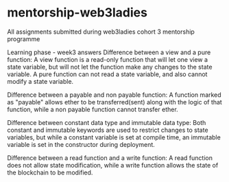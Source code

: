 # mentorship-web3ladies
All assignments submitted during web3ladies cohort 3 mentorship programme

Learning phase - week3 answers
Difference between a view and a pure function: A view function is a read-only function that will let one view a state variable, but will not let the function make any changes to the state variable. A pure function can not read a state variable, and also cannot modify a state variable.

Difference between a payable and non payable function: A function marked as "payable" allows ether to be transferred(sent) along with the logic of that function, while a non payable function cannot transfer ether.

Difference between constant data type and immutable data type: Both constant and immutable keywords are used to restrict changes to state variables, but while a constant variable is set at compile time, an immutable variable is set in the constructor during deployment.

Difference between a read function and a write function: A read function does not allow state modification, while a write function allows the state of the blockchain to be modified.
